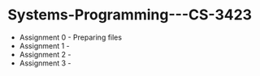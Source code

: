 # Systems-Programming---CS-3423

+ Assignment 0 - Preparing files
+ Assignment 1 - 
+ Assignment 2 -
+ Assignment 3 -

